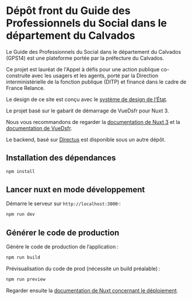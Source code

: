 # Dépôt front du Guide des Professionnels du Social dans le département du Calvados

Le Guide des Professionnels du Social dans le département du Calvados (GPS14) est une plateforme portée par la préfecture du Calvados.

Ce projet est lauréat de l'Appel à défis pour une action publique co-construite avec les usagers et les agents, porté par la Direction interministérielle de la fonction publique (DITP) et financé dans le cadre de France Relance.

Le design de ce site est conçu avec le [système de design de l’État](https://www.systeme-de-design.gouv.fr/).

Le projet basé sur le gabarit de démarrage de VueDsfr pour Nuxt 3.

Nous vous recommandons de regarder la [documentation de Nuxt 3](https://nuxt.com/docs/getting-started/introduction)
et la [documentation de VueDsfr](https://vue-dsfr.netlify.app).

Le backend, basé sur [Directus](https://docs.directus.io/) est disponible sous un autre dépôt.

## Installation des dépendances

```bash
npm install
```

## Lancer nuxt en mode développement

Démarre le serveur sur `http://localhost:3000`·:

```bash
npm run dev
```

## Générer le code de production

Génère le code de production de l’application :

```bash
npm run build
```

Prévisualisation du code de prod (nécessite un build préalable) :

```bash
npm run preview
```

Regarder ensuite la [documentation de Nuxt concernant le déploiement](https://nuxt.com/docs/getting-started/deployment).
